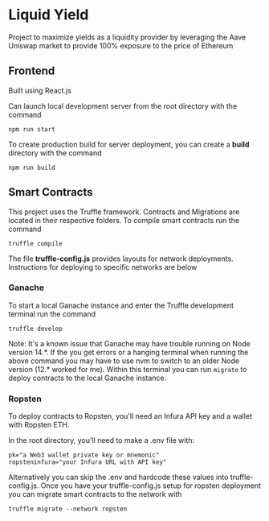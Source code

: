 # Liquid Yield

Project to maximize yields as a liquidity provider by leveraging the Aave Uniswap market to provide 100% exposure to the price of Ethereum

## Frontend

Built using React.js

Can launch local development server from the root directory with the command

```
npm run start
```

To create production build for server deployment, you can create a **build** directory with the command

```
npm run build
```

## Smart Contracts

This project uses the Truffle framework. Contracts and Migrations are located in their respective folders. To compile smart contracts run the command

```
truffle compile
```

The file **truffle-config.js** provides layouts for network deployments. Instructions for deploying to specific networks are below

### Ganache

To start a local Ganache instance and enter the Truffle development terminal run the command

```
truffle develop
```

Note: It's a known issue that Ganache may have trouble running on Node version 14.\*. If the you get errors or a hanging terminal when running the above command you may have to use nvm to switch to an older Node version (12.\* worked for me). Within this terminal you can run `migrate` to deploy contracts to the local Ganache instance.

### Ropsten

To deploy contracts to Ropsten, you'll need an Infura API key and a wallet with Ropsten ETH.

In the root directory, you'll need to make a .env file with:

```
pk="a Web3 wallet private key or mnemonic"
ropsteninfura="your Infura URL with API key"
```

Alternatively you can skip the .env and hardcode these values into truffle-config.js. Once you have your truffle-config.js setup for ropsten deployment you can migrate smart contracts to the network with

```
truffle migrate --network ropsten
```
